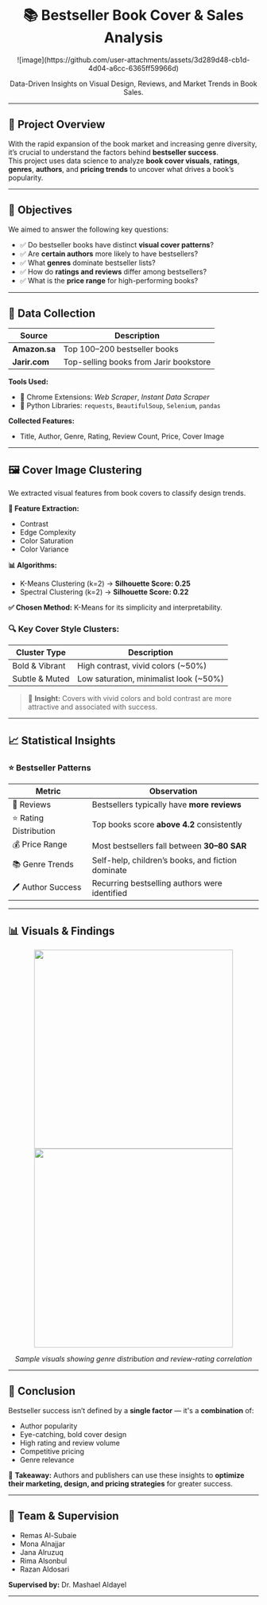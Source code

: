 <h1 align="center">📚 Bestseller Book Cover & Sales Analysis</h1>

<p align="center">
![image](https://github.com/user-attachments/assets/3d289d48-cb1d-4d04-a6cc-6365ff59966d)
</p>

<p align="center">
  Data-Driven Insights on Visual Design, Reviews, and Market Trends in Book Sales.
</p>

---

## 📌 Project Overview

With the rapid expansion of the book market and increasing genre diversity, it’s crucial to understand the factors behind **bestseller success**.  
This project uses data science to analyze **book cover visuals**, **ratings**, **genres**, **authors**, and **pricing trends** to uncover what drives a book’s popularity.

---

## 🎯 Objectives

We aimed to answer the following key questions:

- ✅ Do bestseller books have distinct **visual cover patterns**?
- ✅ Are **certain authors** more likely to have bestsellers?
- ✅ What **genres** dominate bestseller lists?
- ✅ How do **ratings and reviews** differ among bestsellers?
- ✅ What is the **price range** for high-performing books?

---

## 🧪 Data Collection

| Source        | Description                              |
|---------------|------------------------------------------|
| **Amazon.sa** | Top 100–200 bestseller books             |
| **Jarir.com** | Top-selling books from Jarir bookstore   |

**Tools Used:**

- 🔎 Chrome Extensions: *Web Scraper*, *Instant Data Scraper*
- 🐍 Python Libraries: `requests`, `BeautifulSoup`, `Selenium`, `pandas`

**Collected Features:**
- Title, Author, Genre, Rating, Review Count, Price, Cover Image

---

## 🖼️ Cover Image Clustering

We extracted visual features from book covers to classify design trends.

**🧪 Feature Extraction:**
- Contrast  
- Edge Complexity  
- Color Saturation  
- Color Variance  

**📊 Algorithms:**
- K-Means Clustering (k=2) → **Silhouette Score: 0.25**  
- Spectral Clustering (k=2) → **Silhouette Score: 0.22**

**✅ Chosen Method:** K-Means for its simplicity and interpretability.

### 🔍 Key Cover Style Clusters:
| Cluster Type         | Description                                     |
|----------------------|-------------------------------------------------|
| Bold & Vibrant       | High contrast, vivid colors (~50%)             |
| Subtle & Muted       | Low saturation, minimalist look (~50%)         |

> 🎯 **Insight:** Covers with vivid colors and bold contrast are more attractive and associated with success.

---

## 📈 Statistical Insights

### ⭐ Bestseller Patterns

| Metric                    | Observation                                  |
|---------------------------|----------------------------------------------|
| 🔁 Reviews                | Bestsellers typically have **more reviews** |
| ⭐ Rating Distribution     | Top books score **above 4.2** consistently  |
| 💰 Price Range            | Most bestsellers fall between **30–80 SAR** |
| 📚 Genre Trends           | Self-help, children’s books, and fiction dominate |
| 🖊️ Author Success         | Recurring bestselling authors were identified |

---

## 📊 Visuals & Findings

<p align="center">
  <img src="https://i.imgur.com/CeEOqDc.png" width="400"/>
  <img src="https://i.imgur.com/TtdynD4.png" width="400"/>
</p>

<p align="center">
  <i>Sample visuals showing genre distribution and review-rating correlation</i>
</p>

---

## 🧠 Conclusion

Bestseller success isn’t defined by a **single factor** — it's a **combination** of:

- Author popularity
- Eye-catching, bold cover design
- High rating and review volume
- Competitive pricing
- Genre relevance

🎯 **Takeaway:** Authors and publishers can use these insights to **optimize their marketing, design, and pricing strategies** for greater success.

---

## 👥 Team & Supervision

- Remas Al-Subaie  
- Mona Alnajjar  
- Jana Alruzuq  
- Rima Alsonbul  
- Razan Aldosari  

**Supervised by:** Dr. Mashael Aldayel

---

